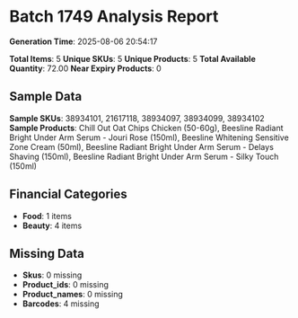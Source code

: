 # Batch 1749 Analysis Report

**Generation Time**: 2025-08-06 20:54:17

**Total Items**: 5
**Unique SKUs**: 5
**Unique Products**: 5
**Total Available Quantity**: 72.00
**Near Expiry Products**: 0

## Sample Data
**Sample SKUs**: 38934101, 21617118, 38934097, 38934099, 38934102
**Sample Products**: Chill Out Oat Chips Chicken (50-60g), Beesline Radiant Bright Under Arm Serum - Jouri Rose (150ml), Beesline Whitening Sensitive Zone Cream (50ml), Beesline Radiant Bright Under Arm Serum - Delays Shaving (150ml), Beesline Radiant Bright Under Arm Serum - Silky Touch (150ml)

## Financial Categories
- **Food**: 1 items
- **Beauty**: 4 items

## Missing Data
- **Skus**: 0 missing
- **Product_ids**: 0 missing
- **Product_names**: 0 missing
- **Barcodes**: 4 missing
